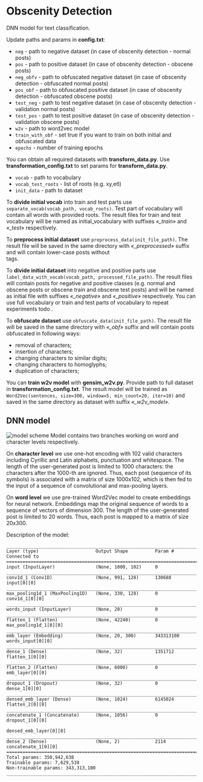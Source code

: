 # Obscenity Detection
DNN model for text classification.


Update paths and params in **config.txt**:
- `neg` - path to negative dataset (in case of obscenity detection - normal posts)
- `pos` - path to positive dataset (in case of obscenity detection - obscene posts)
- `neg_obfv` - path to obfuscated negative dataset (in case of obscenity detection - obfuscated normal posts)
- `pos_obf` - path to obfuscated positive dataset (in case of obscenity detection - obfuscated obscene posts)
- `test_neg` - path to test negative dataset (in case of obscenity detection - validation normal posts)
- `test_pos` - path to test positive dataset (in case of obscenity detection - validation obscene posts)
- `w2v` - path to word2vec model
- `train_with_obf` - set true if you want to train on both initial and obfuscated data
- `epochs` - number of training epochs

You can obtain all required datasets with **transform_data.py**.
Use **transformation_config.txt** to set params for **transform_data.py**. 
- `vocab` - path to vocabulary
- `vocab_test_roots` - list of roots (e.g. ху,еб)
- `init_data` - path to dataset

To **divide initial vocab** into train and test parts use `separate_vocab(vocab_path, vocab_roots)`. 
Test part of vocabulary will contain all words with provided roots. 
The result files for train and test vocabulary will be named as initial_vocabulary with suffixes *«_train»* and *«_test»* 
respectively. 

To **preprocess initial dataset** use `preprocess_data(init_file_path)`. 
The result file will be saved in the same directory with *«_preprocessed»* suffix and will contain lower-case posts 
without <br> tags.

To **divide initial dataset** into negative and positive parts use `label_data_with_vocab(vocab_path, processed_file_path)`. 
The result files will contain posts for negative and positive classes (e.g. normal and obscene posts or obscene train and 
obscene test posts) and will be named as initial file with suffixes *«_negative»* and *«_positive»* respectively. 
You can use full vocabulary or train and test parts of vocabulary to repeat experiments todo .

To **obfuscate dataset** use `obfuscate_data(init_file_path)`. The result file will be saved in the same directory with 
*«_obf»* suffix and will contain posts obfuscated in following ways:
* removal of characters;
* insertion of characters;
* changing characters to similar digits;
* changing characters to homoglyphs;
* duplication of characters;

You can **train w2v model** with **gensim_w2v.py**. 
Provide path to full dataset in **transformation_config.txt**. The result model will be trained as `Word2Vec(sentences, size=300, window=5, min_count=20, iter=10)` and saved in the same directory as dataset with suffix *«_w2v_model»*. 


## DNN model
![model scheme](todo)
Model contains two branches working on word and character levels respectively. 

On **character level** we use one-hot encoding with 102 valid characters including Cyrillic and Latin alphabets, punctuation and whitespace. The length of the user-generated post is limited to 1000 characters: the characters after the 1000-th are ignored. Thus, each post (sequence of its symbols) is associated with a matrix of size 1000x102, which is then fed to the input of a sequence of convolutional and max-pooling layers.

On **word level** we use pre-trained Word2Vec model to create embeddings for neural network. Embeddings map the original sequence of words to a sequence of vectors of dimension 300. The length of the user-generated post is limited to 20 words. Thus, each post is mapped to a matrix of size 20x300.

Description of the model:
```
____________________________________________________________________________________________________
Layer (type)                     Output Shape          Param #     Connected to                     
====================================================================================================
input (InputLayer)               (None, 1000, 102)     0                                            
____________________________________________________________________________________________________
conv1d_1 (Conv1D)                (None, 991, 128)      130688      input[0][0]                      
____________________________________________________________________________________________________
max_pooling1d_1 (MaxPooling1D)   (None, 330, 128)      0           conv1d_1[0][0]                   
____________________________________________________________________________________________________
words_input (InputLayer)         (None, 20)            0                                            
____________________________________________________________________________________________________
flatten_1 (Flatten)              (None, 42240)         0           max_pooling1d_1[0][0]            
____________________________________________________________________________________________________
emb_layer (Embedding)            (None, 20, 300)       343313100   words_input[0][0]                
____________________________________________________________________________________________________
dense_1 (Dense)                  (None, 32)            1351712     flatten_1[0][0]                  
____________________________________________________________________________________________________
flatten_2 (Flatten)              (None, 6000)          0           emb_layer[0][0]                  
____________________________________________________________________________________________________
dropout_1 (Dropout)              (None, 32)            0           dense_1[0][0]                    
____________________________________________________________________________________________________
densed_emb_layer (Dense)         (None, 1024)          6145024     flatten_2[0][0]                  
____________________________________________________________________________________________________
concatenate_1 (Concatenate)      (None, 1056)          0           dropout_1[0][0]                  
                                                                   densed_emb_layer[0][0]           
____________________________________________________________________________________________________
dense_2 (Dense)                  (None, 2)             2114        concatenate_1[0][0]              
====================================================================================================
Total params: 350,942,638
Trainable params: 7,629,538
Non-trainable params: 343,313,100
____________________________________________________________________________________________________

```

